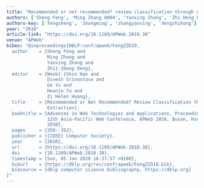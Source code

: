 ```yaml
---
title: "Recommended or not recommended? review classification through opinion extraction"
authors: ['Sheng Feng', 'Ming Zhang 0004', 'Yanxing Zhang', 'Zhi-Hong Deng']
authors-key: ['fengsheng', 'zhangming', 'zhangyanxing', 'dengzhihong']
year: "2010"
article-link: "https://doi.org/10.1109/APWeb.2010.38"
venue: "APWeb"
bibex: "@inproceedings{DBLP:conf/apweb/FengZZD10,
  author    = {Sheng Feng and
               Ming Zhang and
               Yanxing Zhang and
               Zhi{-}Hong Deng},
  editor    = {Wook{-}Shin Han and
               Divesh Srivastava and
               Ge Yu and
               Hwanjo Yu and
               Zi Helen Huang},
  title     = {Recommended or Not Recommended? Review Classification through Opinion
               Extraction},
  booktitle = {Advances in Web Technologies and Applications, Proceedings of the
               12th Asia-Pacific Web Conference, APWeb 2010, Busan, Korea, 6-8 April
               2010},
  pages     = {350--352},
  publisher = {{IEEE} Computer Society},
  year      = {2010},
  url       = {https://doi.org/10.1109/APWeb.2010.38},
  doi       = {10.1109/APWeb.2010.38},
  timestamp = {Sun, 05 Jan 2020 16:37:57 +0100},
  biburl    = {https://dblp.org/rec/conf/apweb/FengZZD10.bib},
  bibsource = {dblp computer science bibliography, https://dblp.org}
}"
---
```

